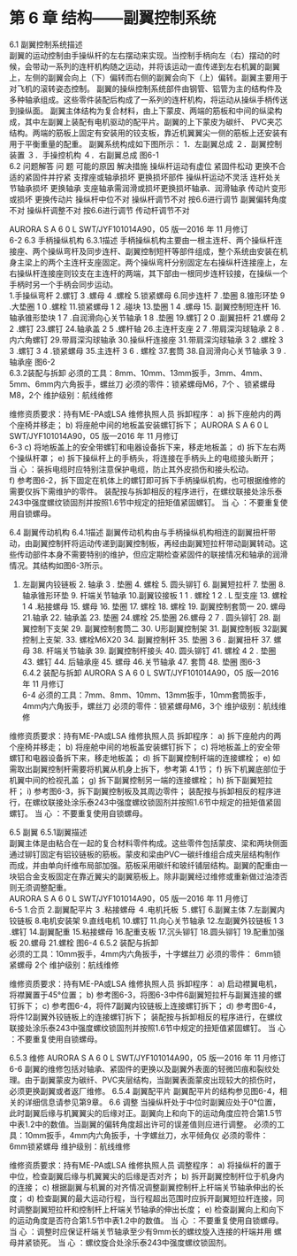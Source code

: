 # 第 6 章 结构——副翼控制系统 
 
6.1 副翼控制系统描述  
副翼的运动控制由手操纵杆的左右摆动来实现。当控制手柄向左（右）摆动的时候，会带动一系列的连杆机构随之运动，并将该运动一直传递到左右机翼的副翼上，左侧的副翼会向上（下）偏转而右侧的副翼会向下（上）偏转。副翼主要用于对飞机的滚转姿态控制。 副翼的操纵控制系统部件由钢管、铝管为主的结构件及多种轴承组成。这些零件装配后构成了一系列的连杆机构，将运动从操纵手柄传送到操纵面。  副翼主体结构为复合材料，由上下蒙皮、两端的筋板和中间的纵梁构成，其中左副翼上装配有电机驱动的配平片。副翼的上下蒙皮为碳纤、 PVC夹芯结构。两端的筋板上固定有安装用的铰支板，靠近机翼翼尖一侧的筋板上还安装有用于平衡重量的配重。  副翼系统构成如下图所示： 
 1．左副翼总成  ２．副翼控制装置  ３．手操控机构  ４．右副翼总成 图6-1  
6.2 问题解答 
问    题 可能的原因 解决措施 
操纵杆运动有虚位 紧固件松动 更换不合适的紧固件并拧紧 支撑座或轴承损坏 更换损坏部件 
操纵杆运动不灵活 连杆处关节轴承损坏 更换轴承 支座轴承需润滑或损坏更换损坏轴承、润滑轴承 
传动片变形或损坏 更换传动片 
操纵杆中位不对 操纵杆调节不对 按6.6进行调节 
副翼偏转角度不对 操纵杆调整不对 按6.6进行调节 传动杆调节不对 
 
AURORA  S A 6 0 L           SWT/JYF101014A90，05 版—2016 年 11 月修订  
6-2 6.3 手柄操纵机构 
6.3.1描述 
手柄操纵机构主要由一根主连杆、两个操纵杆连接座、两个操纵弯杆及同步连杆、副翼控制短杆等部件组成，整个系统由安装在机身主梁上的两个主连杆支座固定。两个操纵弯杆分别固定左右操纵杆连接座上，左右操纵杆连接座则铰支在主连杆的两端，其下部由一根同步连杆铰接，在操纵一个手柄时另一个手柄会同步运动。  
 1.手操纵弯杆   2.螺钉   3 .螺母   4 .螺栓   5.锁紧螺母   6.同步连杆   7 .垫圈 8.锥形环垫   9 .大垫圈   1 0 .螺栓   11.锁紧螺母   1 2 .碰块   13.垫圈   1 4 .螺母 15. 副翼控制短连杆   16.轴承锥形垫块   1 7 .自润滑向心关节轴承   1 8 .垫圈 19.螺钉    2 0 .副翼扭杆   21.螺母   2 2 .螺钉   23.螺钉   24.轴承盖   2 5 .螺杆轴 26.主连杆支座   2 7 .带肩深沟球轴承   2 8 .内六角螺钉   29.带肩深沟球轴承 30.操纵杆连接座   31.带肩深沟球轴承    3 2 .螺栓    3 3 .螺钉   3 4 .锁紧螺母 35.主连杆   3 6 .  螺栓   37.套筒   38.自润滑向心关节轴承   3 9 .轴承座 图6-2  
6.3.2装配与拆卸 
必须的工具：8mm、10mm、13mm扳手，3mm、4mm、5mm、6mm内六角扳手，螺丝刀 必须的零件：锁紧螺母M6，7个 、锁紧螺母M8，2个 维护级别：航线维修
 
维修资质要求：持有ME-PA或LSA 维修执照人员 拆卸程序： a) 拆下座舱内的两个座椅并移走； b) 将座舱中间的地板盖安装螺钉拆下； 
AURORA  S A 6 0 L           SWT/JYF101014A90，05 版—2016 年 11 月修订  
6-3 c) 将地板盖上的安全带螺钉和电器设备拆下来，移走地板盖；  d) 拆下左右两个操纵杆罩； e) 拆下操纵杆上的手柄头，将连接在手柄头上的电缆接头断开；  
当  心  ：装拆电缆时应特别注意保护电缆，防止其外皮损伤和接头松动。  
f) 参考图6-2，拆下固定在机体上的螺钉即可拆下手柄操纵机构，也可根据维修的需要仅拆下需维护的零件。 装配按与拆卸相反的程序进行，在螺纹联接处涂乐泰243中强度螺纹锁固剂并按照1.6节中规定的扭矩值紧固螺钉。 
  当  心  ：不要重复使用自锁螺母。 
 
6.4 副翼传动机构 
6.4.1描述 
    副翼传动机构由与手柄操纵机构相连的副翼扭杆带动，由副翼控制杆将运动传递到副翼控制板，再经由副翼短拉杆带动副翼转动。这些传动部件本身不需要特别的维护，但应定期检查紧固件的联接情况和轴承的润滑情况。其结构如图6-3所示。 
 1. 左副翼内铰链板  2. 轴承  3 .  垫圈  4. 螺栓  5. 圆头铆钉  6. 副翼短拉杆 7. 垫圈  8. 轴承锥形环垫  9. 杆端关节轴承  10.副翼铰接板  1 1 .  螺栓  1 2 .Ｌ型支座 13. 螺栓  1 4 .粘接螺母  15. 螺母  16. 垫圈  17. 螺栓  18. 螺栓  19. 副翼控制套筒一  20. 螺母  21.轴承  22. 轴承盖  23. 垫圈  24.螺栓  25.垫圈  26.螺母  2 7 .  圆头铆钉 28. 副翼控制下支架  29. 副翼控制套筒二  30. U形副翼控制架  31. 副翼控制板 32副翼控制上支架.  33. 螺栓M6X20  34. 副翼控制杆  35. 垫圈  3 6 .  副翼扭杆 37. 螺母  38. 杆端关节轴承  39. 副翼控制杆接头  40. 圆头铆钉  41. 螺栓  4 2 .  垫圈 43. 螺钉  44. 后轴承座  45. 螺母  46.关节轴承  47. 
套筒  48. 垫圈 图6-3  
6.4.2 装配与拆卸 
AURORA  S A 6 0 L           SWT/JYF101014A90，05 版—2016 年 11 月修订  
6-4 必须的工具：7mm、8mm、10mm、13mm扳手，10mm套筒扳手，4mm内六角扳手，螺丝刀 必须的零件：锁紧螺母M6，3个 维护级别：航线维修
 
维修资质要求：持有ME-PA或LSA 维修执照人员 拆卸程序： a) 拆下座舱内的两个座椅并移走； b) 将座舱中间的地板盖安装螺钉拆下； c) 将地板盖上的安全带螺钉和电器设备拆下来，移走地板盖；  d) 拆下副翼控制杆端的连接螺栓； e) 如需取出副翼控制杆需要将机翼从机身上拆下，参考第 4.1节； f) 拆下机翼底部位于机翼中间的检视孔盖； g) 拆下副翼控制另一端的连接螺栓； h) 拆下副翼短拉杆； i) 参考图6-3，拆下副翼控制板及其周边零件； 装配按与拆卸相反的程序进行，在螺纹联接处涂乐泰243中强度螺纹锁固剂并按照1.6节中规定的扭矩值紧固螺钉。 
  当  心  ：不要重复使用自锁螺母。 
 
6.5 副翼 
6.5.1副翼描述  
副翼主体是由粘合在一起的复合材料零件构成。这些零件包括蒙皮、梁和两块侧面通过铆钉固定有铝铰链板的筋板。蒙皮和梁由PVC—碳纤维组合成夹层结构制作而成，并由单向纤维布局部加强。筋板采用碳纤和玻纤铺层结构。副翼的配重由一块铝合金支板固定在靠近翼尖的副翼筋板上。除非副翼经过维修或重新做过油漆否则无须调整配重。  
AURORA  S A 6 0 L           SWT/JYF101014A90，05 版—2016 年 11 月修订  
6-5 
 1.合页  2.副翼配平片  3 .粘接螺母  ４.电机托板  ５.螺钉  6.副翼主体   7.左副翼内铰链板  8.电机安装架  9.直线电机  10.螺钉 11.向心关节轴承 12.左副翼外铰链板  1 3 .螺钉  14.副翼配重  15.粘接螺母  16.配重支板 17.沉头铆钉  18.圆头铆钉   19.配重加强板   20.螺母  21.螺栓 图6-4 
6.5.2 装配与拆卸  
必须的工具：10mm扳手，4mm内六角扳手，十字螺丝刀 必须的零件：  6mm锁紧螺母 2个 维护级别：航线维修
 
维修资质要求：持有ME-PA或LSA 维修执照人员 拆卸程序： a) 启动襟翼电机，将襟翼置于45°位置； b) 参考图6-3，将图6-3中件6副翼短拉杆与副翼连接的螺钉拆下； c) 参考图6-4，将件7副翼内铰链板上连接螺钉拆下； d) 参考图6-4，将件12副翼外铰链板上的连接螺钉拆下； 装配按与拆卸相反的程序进行，在螺纹联接处涂乐泰243中强度螺纹锁固剂并按照1.6节中规定的扭矩值紧固螺钉。 
  当  心  ：不要重复使用自锁螺母。 
 
6.5.3 维修 
AURORA  S A 6 0 L           SWT/JYF101014A90，05 版—2016 年 11 月修订  
6-6 副翼的维修包括对轴承、紧固件的更换以及副翼外表面的轻微凹痕和裂纹处理。由于副翼蒙皮为碳纤、PVC夹层结构，当副翼表面蒙皮出现较大的损伤时，必须更换副翼或者返厂维修。 6.5.4 副翼配平片     副翼配平片的结构参见图6-4，相关的详细信息请参见第9章。 
6.6 调整 
当操纵杆处于中位时副翼应处于0°位置，此时副翼后缘与机翼翼尖的后缘对正。副翼向上和向下的运动角度应符合第1.5节中表1.2中的数值。当副翼的偏转角度超出许可的误差值则应进行调整。 必须的工具：10mm扳手，4mm内六角扳手，十字螺丝刀，水平倾角仪 必须的零件：  6mm锁紧螺母 维护级别：航线维修
 
维修资质要求：持有ME-PA或LSA 维修执照人员 调整程序： a) 将操纵杆的置于中位，检查副翼后缘与机翼翼尖的后缘是否对齐；  b) 拆开副翼控制杆位于机身内的连接； c) 根据副翼与机翼的对齐情况调整副翼控制杆上杆端关节轴承伸出的长度； d) 检查副翼的最大运动行程，当行程超出范围时应拆开副翼短拉杆连接，同时调整副翼短拉杆和控制杆上杆端关节轴承的伸出长度； e) 检查副翼向上和向下的运动角度是否符合第1.5节中表1.2中的数值。 
  当  心  ：不要重复使用自锁螺母。 
  当  心  ：调整时应保证杆端关节轴承至少有9mm长的螺纹旋入连接的杆端并用
螺母并紧锁死。 
  当  心  ：螺纹旋合处涂乐泰243中强度螺纹锁固剂。 
     